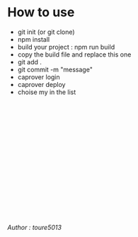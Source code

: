 # How to use

- git init (or git clone)
- npm install
- build your project : npm run build
- copy the build file and replace this one
- git add .
- git commit -m "message"
- caprover login
- caprover deploy
- choise my in the list
















<br>
<br>
<br>
<br>
<br>
<br>
<br>
<br>
<br>
<br>
<br>
<br>
<br>
<br>
<br>



###### Author : toure5013
